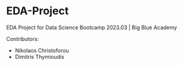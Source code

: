 # EDA-Project
EDA Project for Data Science Bootcamp 2023.03 | Big Blue Academy

Contributors:
* Nikolaos Christoforou
* Dimitris Thymioudis

